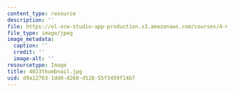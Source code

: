 ```yaml
---
content_type: resource
description: ''
file: https://ol-ocw-studio-app-production.s3.amazonaws.com/courses/4-614-religious-architecture-and-islamic-cultures-fall-2002/d9a127631dd0d268d52855f3459f14b7_4023thumbnail.jpg
file_type: image/jpeg
image_metadata:
  caption: ''
  credit: ''
  image-alt: ''
resourcetype: Image
title: 4023thumbnail.jpg
uid: d9a12763-1dd0-d268-d528-55f3459f14b7
---
```

